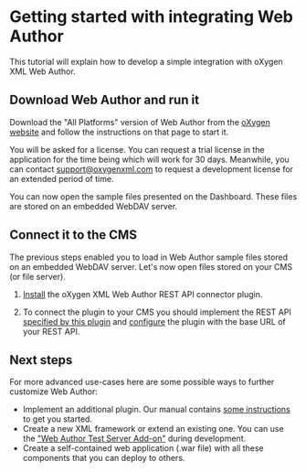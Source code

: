 Getting started with integrating Web Author 
===========================================

This tutorial will explain how to develop a simple integration with oXygen XML Web Author.

Download Web Author and run it
------------------------------

Download the "All Platforms" version of Web Author from the [oXygen website](https://oxygenxml.com/xml_web_author/download_oxygenxml_web_author.html?os=All) and follow the instructions on that page to start it.

You will be asked for a license. You can request a trial license in the application for the time being which will work for 30 days. Meanwhile, you can contact support@oxygenxml.com to request a development license for an extended period of time.

You can now open the sample files presented on the Dashboard. These files are stored on an embedded WebDAV server.

Connect it to the CMS
---------------------

The previous steps enabled you to load in Web Author sample files stored on an embedded WebDAV server. Let's now open files stored on your CMS (or file server).

1. [Install](../README.md#plugin-installation) the oXygen XML Web Author REST API connector plugin. 

2. To connect the plugin to your CMS you should implement the REST API [specified by this plugin](API-spec.md) and [configure](../README.md#plugin-configuration) the plugin with the base URL of your REST API.


Next steps
----------
For more advanced use-cases here are some possible ways to further customize Web Author:
- Implement an additional plugin. Our manual contains [some instructions](https://oxygenxml.com/doc/versions/18.1/ug-editor/tasks/webapp-plugin-prototyping.html#webapp-plugin-prototyping) to get you started.
- Create a new XML framework or extend an existing one. You can use the ["Web Author Test Server Add-on"](https://oxygenxml.com/doc/versions/18.1/ug-editor/topics/customizing_frameworks.html) during development.
- Create a self-contained web application (.war file) with all these components that you can deploy to others.

